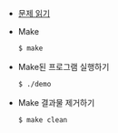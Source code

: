 - [문제 읽기]( https://github.com/kdzlvaids/esp2017/blob/master/md/2012%20%EC%9E%84%EB%B2%A0%EB%94%94%EB%93%9C%20%EC%8B%9C%EC%8A%A4%ED%85%9C%20%ED%94%84%EB%A1%9C%EA%B7%B8%EB%9E%98%EB%B0%8D%20%EA%B8%B0%EB%A7%90%EC%8B%9C%ED%97%98.md#문제-4 )

- Make

    ```bash
    $ make
    ```

- Make된 프로그램 실행하기

    ```bash
    $ ./demo
    ```

- Make 결과물 제거하기

    ```
    $ make clean
    ```
